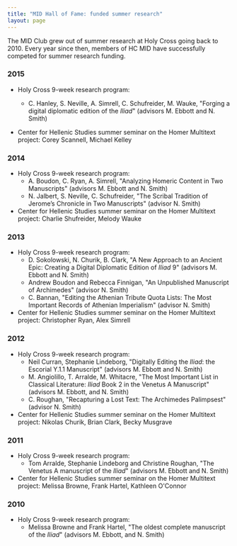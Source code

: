 ```yaml
---
title: "MID Hall of Fame: funded summer research"
layout: page
---
```



The MID Club grew out of summer research at Holy Cross going back to 2010.  Every year since then,  members of HC MID have successfully competed for summer research funding.

### 2015 ###

- Holy Cross 9-week research program:
    - C. Hanley, S. Neville, A. Simrell, C. Schufreider, M. Wauke, "Forging a digital diplomatic edition of the *Iliad*" (advisors M. Ebbott and N. Smith)


- Center for Hellenic Studies summer seminar on the Homer Multitext project:  Corey Scannell, Michael Kelley


### 2014 ###

- Holy Cross 9-week research program:
    -   A. Boudon, C. Ryan, A. Simrell,  "Analyzing Homeric Content in Two Manuscripts"  (advisors M. Ebbott and N. Smith)
    -   N. Jalbert, S. Neville, C. Schufreider, "The Scribal Tradition of Jerome’s Chronicle in Two Manuscripts" (advisor N. Smith)
- Center for Hellenic Studies summer seminar on the Homer Multitext project:  Charlie Shufreider, Melody Wauke



### 2013 ###

- Holy Cross 9-week research program:
    - D. Sokolowski, N. Churik, B. Clark, "A New Approach to an Ancient Epic: Creating a Digital Diplomatic Edition of *Iliad* 9"  (advisors M. Ebbott and N. Smith)
    - Andrew Boudon and Rebecca Finnigan, "An Unpublished Manuscript of Archimedes" (advisor N. Smith)
    - C. Bannan, "Editing the Athenian Tribute Quota Lists: The Most Important Records of Athenian Imperialism" (advisor N. Smith)
- Center for Hellenic Studies summer seminar on the Homer Multitext project:   Christopher Ryan, Alex Simrell


### 2012 ###

- Holy Cross 9-week research program:
    - Neil Curran, Stephanie Lindeborg, "Digitally Editing the *Iliad*: the Escorial Υ.1.1 Manuscript"  (advisors M. Ebbott and N. Smith)
    -  M. Angiolillo, T. Arralde, M. Whitacre, "The Most Important List in Classical Literature: *Iliad* Book 2 in the
Venetus A Manuscript"  (advisors M. Ebbott, and N. Smith)
    - C. Roughan, "Recapturing a Lost Text: The Archimedes Palimpsest" (advisor N. Smith)
- Center for Hellenic Studies summer seminar on the Homer Multitext project:   Nikolas Churik, Brian Clark, Becky Musgrave


### 2011

- Holy Cross 9-week research program:
    - Tom Arralde, Stephanie Lindeborg and Christine Roughan, "The Venetus A manuscript of the *Iliad*"  (advisors M. Ebbott and N. Smith)
- Center for Hellenic Studies summer seminar on the Homer Multitext project:   Melissa Browne, Frank Hartel, Kathleen O'Connor


### 2010 ###

- Holy Cross 9-week research program:
    - Melissa Browne and Frank Hartel, "The oldest complete manuscript of the *Iliad*" (advisors M. Ebbott, and N. Smith)
